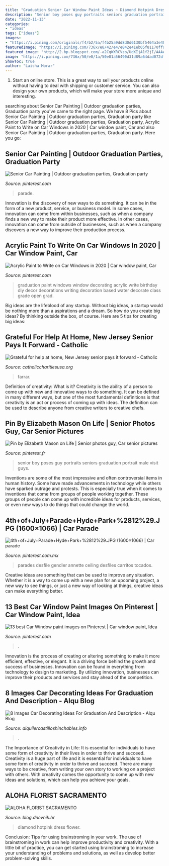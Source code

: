 ```yaml
---
title: "Graduation Senior Car Window Paint Ideas ~ Diamond Hotpink Dress Flower"
description: "Senior boy poses guy portraits seniors graduation portrait male visit guys"
date: "2022-11-13"
categories:
- "ideas"
tags: ["ideas"]
images:
- "https://i.pinimg.com/originals/f4/b2/5a/f4b25a9dd8d0d6130bf5464a3e48e86a.jpg"
featuredImage: "https://i.pinimg.com/736x/e8/42/e4/e842e41eb05f81170ffa834af4cc0e1f.jpg"
featured_image: "http://2.bp.blogspot.com/-a2CqWXRCVzo/UdXIjA1f2jI/AAAAAAAAGEQ/7ZBuKzD0m8Y/s1600/4th+of+July+Parade+Hyde+Park+%252812%2529.JPG"
image: "https://i.pinimg.com/736x/50/e0/1a/50e01a56490d31d89a64dad072df9ead.jpg"
ShowToc: true
author: "Laisha Morar"
---
```



1. Start an online store. This is a great way to sell your products online without having to deal with shipping or customer service. You can also design your own products, which will make your store more unique and interesting.

	

		
searching about Senior Car Painting | Outdoor graduation parties, Graduation party you've came to the right page. We have 8 Pics about Senior Car Painting | Outdoor graduation parties, Graduation party like Senior Car Painting | Outdoor graduation parties, Graduation party, Acrylic Paint to Write on Car Windows in 2020 | Car window paint, Car and also Senior Car Painting | Outdoor graduation parties, Graduation party. Here you go:
		
    
## Senior Car Painting | Outdoor Graduation Parties, Graduation Party

<img loading=lazy src="https://i.pinimg.com/736x/e8/42/e4/e842e41eb05f81170ffa834af4cc0e1f.jpg" onerror="this.onerror=null;this.src='https://tse3.mm.bing.net/th?id=OIP.DmL7wzP1EHbpvYmPwTvc0wHaEK&amp;pid=15.1';" alt="Senior Car Painting | Outdoor graduation parties, Graduation party">

_Source: pinterest.com_

>parade. 

	

Innovation is the discovery of new ways to do something. It can be in the form of a new product, service, or business model. In some cases, innovation can come from within businesses, such as when a company finds a new way to make their product more effective. In other cases, innovation can come from outside of businesses, such as when a company discovers a new way to improve their production process.

    
## Acrylic Paint To Write On Car Windows In 2020 | Car Window Paint, Car

<img loading=lazy src="https://i.pinimg.com/736x/50/e0/1a/50e01a56490d31d89a64dad072df9ead.jpg" onerror="this.onerror=null;this.src='https://tse4.mm.bing.net/th?id=OIP.aOBUMWSqAhcQF2fObtgBZgHaLH&amp;pid=15.1';" alt="Acrylic Paint to Write on Car Windows in 2020 | Car window paint, Car">

_Source: pinterest.com_

>graduation paint windows window decorating acrylic write birthday diy decor decorations writing decoration based water decorate class grade open grad. 

	

Big ideas are the lifeblood of any startup. Without big ideas, a startup would be nothing more than a aspirations and a dream. So how do you create big ideas? By thinking outside the box, of course. Here are 5 tips for creating big ideas: 

    
## Grateful For Help At Home, New Jersey Senior Pays It Forward - Catholic

<img loading=lazy src="https://www.catholiccharitiesusa.org/wp-content/uploads/2020/11/Mary-Farrar-scaled.jpg" onerror="this.onerror=null;this.src='https://tse3.mm.bing.net/th?id=OIP.YWwqsLpb0GNuW4FYh9a5_AHaFH&amp;pid=15.1';" alt="Grateful for help at home, New Jersey senior pays it forward - Catholic">

_Source: catholiccharitiesusa.org_

>farrar. 

	

Definition of creativity: What is it?
Creativity is the ability of a person to come up with new and innovative ways to do something. It can be defined in many different ways, but one of the most fundamental definitions is that creativity is an act or process of coming up with ideas. The definition can be used to describe anyone from creative writers to creative chefs.

    
## Pin By Elizabeth Mason On Life | Senior Photos Guy, Car Senior Pictures

<img loading=lazy src="https://i.pinimg.com/originals/f4/b2/5a/f4b25a9dd8d0d6130bf5464a3e48e86a.jpg" onerror="this.onerror=null;this.src='https://tse2.mm.bing.net/th?id=OIP.SSZ309h-U96KFOJViDCO5AHaE8&amp;pid=15.1';" alt="Pin by Elizabeth Mason on Life | Senior photos guy, Car senior pictures">

_Source: pinterest.fr_

>senior boy poses guy portraits seniors graduation portrait male visit guys. 

	

Inventions are some of the most impressive and often controversial items in human history. Some have made advancements in technology while others have sparked outrage and protests. This is especially true when it comes to inventions that come from groups of people working together. These groups of people can come up with incredible ideas for products, services, or even new ways to do things that could change the world.

    
## 4th+of+July+Parade+Hyde+Park+%2812%29.JPG (1600×1066) | Car Parade

<img loading=lazy src="http://2.bp.blogspot.com/-a2CqWXRCVzo/UdXIjA1f2jI/AAAAAAAAGEQ/7ZBuKzD0m8Y/s1600/4th+of+July+Parade+Hyde+Park+%252812%2529.JPG" onerror="this.onerror=null;this.src='https://tse1.mm.bing.net/th?id=OIP.Pwqnjs19Za0GgOc5vJ2qcgHaE7&amp;pid=15.1';" alt="4th+of+July+Parade+Hyde+Park+%2812%29.JPG (1600×1066) | Car parade">

_Source: pinterest.com.mx_

>parades desfile gendler annette ceiling desfiles carritos tocados. 

	

Creative ideas are something that can be used to improve any situation. Whether it is a way to come up with a new plan for an upcoming project, a new way to see things, or just a new way of looking at things, creative ideas can make everything better.

    
## 13 Best Car Window Paint Images On Pinterest | Car Window Paint, Idea

<img loading=lazy src="https://i.pinimg.com/736x/b3/31/ab/b331ab46ff09f466374f158e3e3ba5bb--softball-soccer.jpg" onerror="this.onerror=null;this.src='https://tse4.mm.bing.net/th?id=OIP._bOZ2av27X4Wth1Wz50F8gHaFj&amp;pid=15.1';" alt="13 best Car Window paint images on Pinterest | Car window paint, Idea">

_Source: pinterest.com_

>. 

	

Innovation is the process of creating or altering something to make it more efficient, effective, or elegant. It is a driving force behind the growth and success of businesses. Innovation can be found in everything from technology to design to marketing. By utilizing innovation, businesses can improve their products and services and stay ahead of the competition.

    
## 8 Images Car Decorating Ideas For Graduation And Description - Alqu Blog

<img loading=lazy src="https://alquilercastilloshinchables.info/wp-content/uploads/2020/06/Senior-class-of-2016-car-painting-ideas-With-images-Unique-....jpg" onerror="this.onerror=null;this.src='https://tse2.mm.bing.net/th?id=OIP.55iX2CDJbbSr1Bb1qUAWaQHaJ4&amp;pid=15.1';" alt="8 Images Car Decorating Ideas For Graduation And Description - Alqu Blog">

_Source: alquilercastilloshinchables.info_

>. 

	

The Importance of Creativity in Life: It is essential for individuals to have some form of creativity in their lives in order to thrive and succeed.
Creativity is a huge part of life and it is essential for individuals to have some form of creativity in order to thrive and succeed. There are many ways to be creative, from writing your own story to working on a project with others. With creativity comes the opportunity to come up with new ideas and solutions, which can help you achieve your goals.

    
## ALOHA FLORIST SACRAMENTO

<img loading=lazy src="http://bit.ly/rl4sgX" onerror="this.onerror=null;this.src='https://tse3.mm.bing.net/th?id=OIP.KdSXCNAet7Aw51lC6eSthAHaFO&amp;pid=15.1';" alt="ALOHA FLORIST SACRAMENTO">

_Source: blog.dnevnik.hr_

>diamond hotpink dress flower. 

	

Conclusion: Tips for using brainstroming in your work.
The use of brainstroming in work can help improve productivity and creativity. With a little bit of practice, you can get started using brainstroming to increase your understanding of problems and solutions, as well as develop better problem-solving skills.

